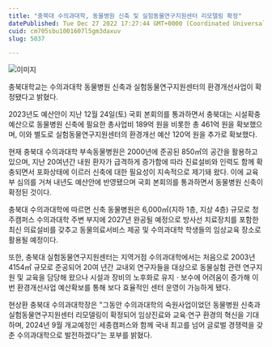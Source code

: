 ```yaml
---
title: "충북대 수의과대학, 동물병원 신축 및 실험동물연구지원센터 리모델링 확정"
datePublished: Tue Dec 27 2022 17:27:44 GMT+0000 (Coordinated Universal Time)
cuid: cm705sbu1001607l5gm3daxuv
slug: 5037

---
```



![이미지](https://cdn.hashnode.com/res/hashnode/image/upload/v1739258804286/4bc20931-f655-4db3-b766-c3fb60ff1728.png)

충북대학교는 수의과대학 동물병원 신축과 실험동물연구지원센터의 환경개선사업이 확정됐다고 밝혔다.

2023년도 예산안이 지난 12월 24일(토) 국회 본회의를 통과하면서 충북대는 시설확충 예산으로 동물병원 신축에 필요한 총사업비 189억 원을 비롯한 총 461억 원을 확보했으며, 이와 별도로 실험동물연구지원센터의 환경개선 예산 120억 원을 추가로 확보했다.

현재 충북대 수의과대학 부속동물병원은 2000년에 준공된 850㎡의 공간을 활용하고 있으며, 지난 20여년간 내원 환자가 급격하게 증가함에 따라 진료설비와 인력도 함께 확충되면서 포화상태에 이르러 신축에 대한 필요성이 지속적으로 제기돼 왔다. 이에 교육부 심의를 거쳐 내년도 예산안에 반영됐으며 국회 본회의를 통과하면서 동물병원 신축이 확정된 것이다.

충북대 수의과대학에 따르면 신축 동물병원은 6,000㎡(지하 1층, 지상 4층) 규모로 청주캠퍼스 수의과대학 주변 부지에 2027년 완공될 예정으로 방사선 치료장치를 포함한 최신 의료설비를 갖추고 동물의료서비스 제공 및 수의과대학 학생들의 임상교육 장소로 활용될 예정이다.

또한, 충북대 실험동물연구지원센터는 지역거점 수의과대학에서는 처음으로 2003년 4154㎡ 규모로 준공되어 20여 년간 교내외 연구자들을 대상으로 동물실험 관련 연구지원 및 교육을 담당해 왔으나 시설과 장비의 노후화로 유지ㆍ보수에 어려움이 증가해 이번 환경개선사업 예산확보를 통해 보다 효율적인 센터 운영이 가능하게 됐다.

현상환 충북대 수의과대학장은 "그동안 수의과대학의 숙원사업이었던 동물병원 신축과 실험동물연구지원센터 리모델링이 확정되어 임상진료와 교육∙연구 환경의 혁신을 기대하며, 2024년 9월 개교예정인 세종캠퍼스와 함께 국내 최고를 넘어 글로벌 경쟁력을 갖춘 수의과대학으로 발전하겠다"는 포부를 밝혔다.